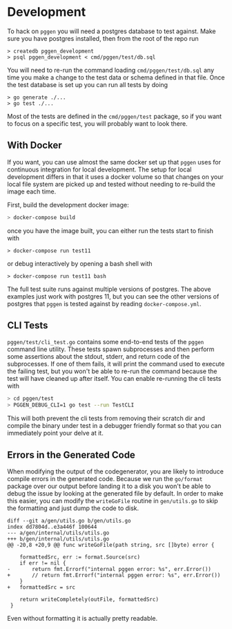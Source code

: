 # Development

To hack on `pggen` you will need a postgres database to test against.
Make sure you have postgres installed, then from the root of the repo run

```
> createdb pggen_development
> psql pggen_development < cmd/pggen/test/db.sql
```

You will need to re-run the command loading `cmd/pggen/test/db.sql` any time
you make a change to the test data or schema defined in that file. Once
the test database is set up you can run all tests by doing

```
> go generate ./...
> go test ./...
```

Most of the tests are defined in the `cmd/pggen/test` package, so if you
want to focus on a specific test, you will probably want to look there.

## With Docker

If you want, you can use almost the same docker set up that `pggen` uses for
continuous integration for local development. The setup for local development
differs in that it uses a docker volume so that changes on your local file system
are picked up and tested without needing to re-build the image each time.

First, build the development docker image:

```bash
> docker-compose build
```

once you have the image built, you can either run the tests
start to finish with

```
> docker-compose run test11
```

or debug interactively by opening a bash shell with

```
> docker-compose run test11 bash
```

The full test suite runs against multiple versions of postgres. The above examples
just work with postgres 11, but you can see the other versions of postgres that
`pggen` is tested against by reading `docker-compose.yml`.

## CLI Tests

`pggen/test/cli_test.go` contains some end-to-end tests of the `pggen` command
line utility. These tests spawn subprocesses and then perform some assertions
about the stdout, stderr, and return code of the subprocesses. If one of them
fails, it will print the command used to execute the failing test, but you won't
be able to re-run the command because the test will have cleaned up after
itself. You can enable re-running the cli tests with

```bash
> cd pggen/test
> PGGEN_DEBUG_CLI=1 go test --run TestCLI
```

This will both prevent the cli tests from removing their scratch dir and
compile the binary under test in a debugger friendly format so that you can
immediately point your delve at it.

## Errors in the Generated Code

When modifying the output of the codegenerator, you are likely to introduce compile
errors in the generated code. Because we run the `go/format` package over our output
before landing it to a disk you won't be able to debug the issue by looking at the
generated file by default. In order to make this easier, you can modify the `writeGoFile`
routine in `gen/utils.go` to skip the formatting and just dump the code to disk.

```
diff --git a/gen/utils.go b/gen/utils.go
index dd7804d..e3a446f 100644
--- a/gen/internal/utils/utils.go
+++ b/gen/internal/utils/utils.go
@@ -20,8 +20,9 @@ func writeGoFile(path string, src []byte) error {

 	formattedSrc, err := format.Source(src)
 	if err != nil {
-		return fmt.Errorf("internal pggen error: %s", err.Error())
+		// return fmt.Errorf("internal pggen error: %s", err.Error())
 	}
+	formattedSrc = src

 	return writeCompletely(outFile, formattedSrc)
 }
```

Even without formatting it is actually pretty readable.
